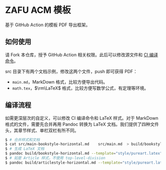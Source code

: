 # ZAFU ACM 模板

基于 GitHub Action 的模板 PDF 导出框架。

## 如何使用

请 Fork 本仓库，授予 GitHub Action 相关权限。此后可以修改源文件和 [CI 编译命令](./.github/workflows/deploy.yml)。

src 目录下有两个文档示例，修改这两个文件，push 即可获得 PDF：

- `main.md`，MarkDown 格式，比较方便导出代码。
- `math.tex`，$\rm\LaTeX$ 格式，比较方便写数学公式，有定理等环境。

## 编译流程

如需更深层次的自定义，可以修改 CI 编译命令和 LaTeX 样式。对于 MarkDown 格式的文件，需要先合并再用 Pandoc 转换为 LaTeX 文档。我们提供了四种文件头，其章节样式、单栏双栏有所不同。

```bash
$ # 合并样式和文档
$ cat src/main-bookstyle-horizontal.md    src/main.md  > build/bookstyle-horizontal.md
$ # 生成 LaTeX 文档
$ pandoc build/bookstyle-horizontal.md --template="style/pureart.latex" --listings -o build/bookstyle-horizontal.tex --top-level-division=chapter
$ # 如是 Article 样式，不使用 top-level-division
$ pandoc build/articlestyle-horizontal.md --template="style/pureart.latex" --listings -o build/articlestyle-horizontal.tex 
```

